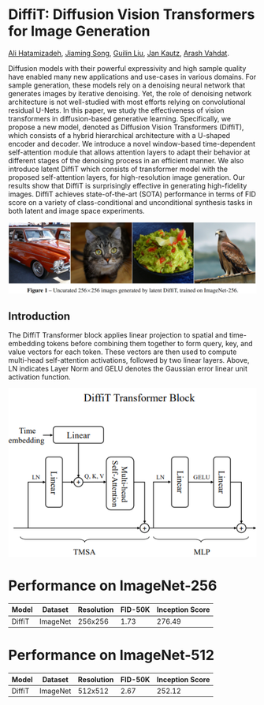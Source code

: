# DiffiT: Diffusion Vision Transformers for Image Generation

[Ali Hatamizadeh](https://research.nvidia.com/person/ali-hatamizadeh),
[Jiaming Song](https://tsong.me/),
[Guilin Liu](https://liuguilin1225.github.io/),
[Jan Kautz](https://jankautz.com/), 
[Arash Vahdat](https://research.nvidia.com/person/arash-vahdat).

Diffusion models with their powerful expressivity and high sample quality have enabled many new applications and use-cases in various domains. For sample generation, these models rely on a denoising neural network that generates images by iterative denoising. Yet, the role of denoising network architecture is not well-studied with most efforts relying on convolutional residual U-Nets. In this paper, we study the effectiveness of vision transformers in diffusion-based generative learning. Specifically, we propose a new model, denoted as Diffusion Vision Transformers (DiffiT), which consists of a hybrid hierarchical architecture with a U-shaped encoder and decoder. We introduce a novel window-based time-dependent self-attention module that allows attention layers to adapt their behavior at different stages of the denoising process in an efficient manner. We also introduce latent DiffiT which consists of transformer model with the proposed self-attention layers, for high-resolution image generation. Our results show that DiffiT is surprisingly effective in generating high-fidelity images. DiffiT achieves state-of-the-art (SOTA) performance in terms of FID score on a variety of class-conditional and unconditional synthesis tasks in both latent and image space experiments.

![teaser](./assets/teaser.png)

## Introduction

The DiffiT Transformer block applies linear
projection to spatial and time-embedding tokens before
combining them together to form query, key, and value
vectors for each token. These vectors are then used
to compute multi-head self-attention activations, followed by two linear layers. Above, LN indicates Layer
Norm and GELU denotes the Gaussian error linear
unit activation function.

![teaser](./assets/diffit_tr_block.png)

# Performance on ImageNet-256

| Model| Dataset |  Resolution | FID-50K | Inception Score |
|---------|----------|-----------|---------|--------|
|DiffiT | ImageNet | 256x256   | 1.73    | 276.49|

# Performance on ImageNet-512

| Model| Dataset |  Resolution | FID-50K | Inception Score |
|---------|----------|-----------|---------|--------|
|DiffiT | ImageNet | 512x512   | 2.67    | 252.12|
